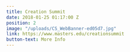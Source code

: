 ```yaml
---
title: Creation Summit
date: 2018-01-25 01:17:00 Z
position: 2
image: "/uploads/CS_WebBanner-ed05d7.jpg"
link: https://www.masters.edu/creationsummit
button-text: More Info
---
```


